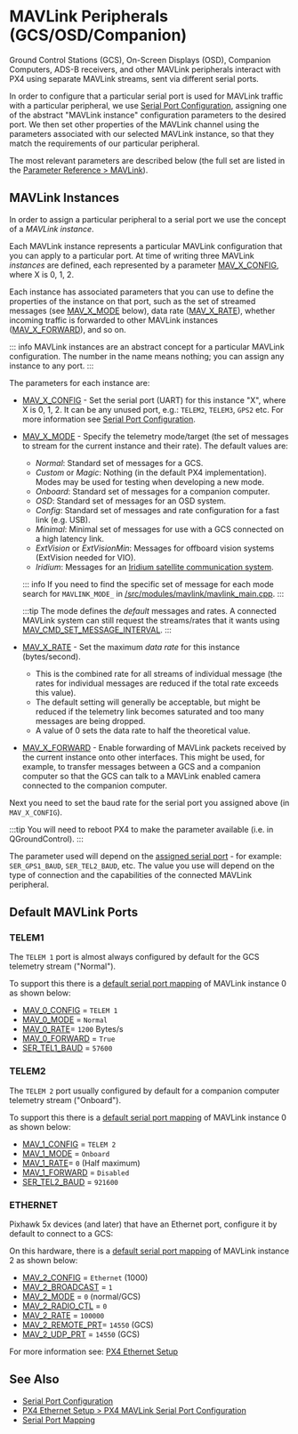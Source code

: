 # MAVLink Peripherals (GCS/OSD/Companion)

Ground Control Stations (GCS), On-Screen Displays (OSD), Companion Computers, ADS-B receivers, and other MAVLink peripherals interact with PX4 using separate MAVLink streams, sent via different serial ports.

In order to configure that a particular serial port is used for MAVLink traffic with a particular peripheral, we use [Serial Port Configuration](../peripherals/serial_configuration.md), assigning one of the abstract "MAVLink instance" configuration parameters to the desired port.
We then set other properties of the MAVLink channel using the parameters associated with our selected MAVLink instance, so that they match the requirements of our particular peripheral.

The most relevant parameters are described below (the full set are listed in the [Parameter Reference > MAVLink](../advanced_config/parameter_reference.md#mavlink)).

## MAVLink Instances

In order to assign a particular peripheral to a serial port we use the concept of a _MAVLink instance_.

Each MAVLink instance represents a particular MAVLink configuration that you can apply to a particular port.
At time of writing three MAVLink _instances_ are defined, each represented by a parameter [MAV_X_CONFIG](#MAV_X_CONFIG), where X is 0, 1, 2.

Each instance has associated parameters that you can use to define the properties of the instance on that port, such as the set of streamed messages (see [MAV_X_MODE](#MAV_X_MODE) below), data rate ([MAV_X_RATE](#MAV_X_RATE)), whether incoming traffic is forwarded to other MAVLink instances ([MAV_X_FORWARD](#MAV_X_FORWARD)), and so on.

::: info
MAVLink instances are an abstract concept for a particular MAVLink configuration.
The number in the name means nothing; you can assign any instance to any port.
:::

The parameters for each instance are:

- <a id="MAV_X_CONFIG"></a>[MAV_X_CONFIG](../advanced_config/parameter_reference.md#MAV_0_CONFIG) - Set the serial port (UART) for this instance "X", where X is 0, 1, 2.
  It can be any unused port, e.g.: `TELEM2`, `TELEM3`, `GPS2` etc.
  For more information see [Serial Port Configuration](../peripherals/serial_configuration.md).
- <a id="MAV_X_MODE"></a>[MAV_X_MODE](../advanced_config/parameter_reference.md#MAV_0_MODE) - Specify the telemetry mode/target (the set of messages to stream for the current instance and their rate).
  The default values are:

  - _Normal_: Standard set of messages for a GCS.
  - _Custom_ or _Magic_: Nothing (in the default PX4 implementation).
    Modes may be used for testing when developing a new mode.
  - _Onboard_: Standard set of messages for a companion computer.
  - _OSD_: Standard set of messages for an OSD system.
  - _Config_: Standard set of messages and rate configuration for a fast link (e.g. USB).
  - _Minimal_: Minimal set of messages for use with a GCS connected on a high latency link.
  - _ExtVision_ or _ExtVisionMin_: Messages for offboard vision systems (ExtVision needed for VIO).
  - _Iridium_: Messages for an [Iridium satellite communication system](../advanced_features/satcom_roadblock.md).

  ::: info
  If you need to find the specific set of message for each mode search for `MAVLINK_MODE_` in [/src/modules/mavlink/mavlink_main.cpp](https://github.com/PX4/PX4-Autopilot/blob/main/src/modules/mavlink/mavlink_main.cpp).
  :::

  :::tip
  The mode defines the _default_ messages and rates.
  A connected MAVLink system can still request the streams/rates that it wants using [MAV_CMD_SET_MESSAGE_INTERVAL](https://mavlink.io/en/messages/common.html#MAV_CMD_SET_MESSAGE_INTERVAL).
  :::

- <a id="MAV_X_RATE"></a>[MAV_X_RATE](../advanced_config/parameter_reference.md#MAV_0_MODE) - Set the maximum _data rate_ for this instance (bytes/second).
  - This is the combined rate for all streams of individual message (the rates for individual messages are reduced if the total rate exceeds this value).
  - The default setting will generally be acceptable, but might be reduced if the telemetry link becomes saturated and too many messages are being dropped.
  - A value of 0 sets the data rate to half the theoretical value.
- <a id="MAV_X_FORWARD"></a>[MAV_X_FORWARD](../advanced_config/parameter_reference.md#MAV_0_FORWARD) - Enable forwarding of MAVLink packets received by the current instance onto other interfaces.
  This might be used, for example, to transfer messages between a GCS and a companion computer so that the GCS can talk to a MAVLink enabled camera connected to the companion computer.

Next you need to set the baud rate for the serial port you assigned above (in `MAV_X_CONFIG`).

:::tip
You will need to reboot PX4 to make the parameter available (i.e. in QGroundControl).
:::

The parameter used will depend on the [assigned serial port](../advanced_config/parameter_reference.md#serial) - for example: `SER_GPS1_BAUD`, `SER_TEL2_BAUD`, etc.
The value you use will depend on the type of connection and the capabilities of the connected MAVLink peripheral.

<a id="default_ports"></a>

## Default MAVLink Ports

### TELEM1

The `TELEM 1` port is almost always configured by default for the GCS telemetry stream ("Normal").

To support this there is a [default serial port mapping](../peripherals/serial_configuration.md#default_port_mapping) of MAVLink instance 0 as shown below:

- [MAV_0_CONFIG](../advanced_config/parameter_reference.md#MAV_0_CONFIG) = `TELEM 1`
- [MAV_0_MODE](../advanced_config/parameter_reference.md#MAV_0_MODE) = `Normal`
- [MAV_0_RATE](../advanced_config/parameter_reference.md#MAV_0_RATE)= `1200` Bytes/s
- [MAV_0_FORWARD](../advanced_config/parameter_reference.md#MAV_0_FORWARD) = `True`
- [SER_TEL1_BAUD](../advanced_config/parameter_reference.md#SER_TEL1_BAUD) = `57600`

### TELEM2

The `TELEM 2` port usually configured by default for a companion computer telemetry stream ("Onboard").

To support this there is a [default serial port mapping](../peripherals/serial_configuration.md#default_port_mapping) of MAVLink instance 0 as shown below:

- [MAV_1_CONFIG](../advanced_config/parameter_reference.md#MAV_0_CONFIG) = `TELEM 2`
- [MAV_1_MODE](../advanced_config/parameter_reference.md#MAV_0_MODE) = `Onboard`
- [MAV_1_RATE](../advanced_config/parameter_reference.md#MAV_0_RATE)= `0` (Half maximum)
- [MAV_1_FORWARD](../advanced_config/parameter_reference.md#MAV_0_FORWARD) = `Disabled`
- [SER_TEL2_BAUD](../advanced_config/parameter_reference.md#SER_TEL2_BAUD) = `921600`

### ETHERNET

Pixhawk 5x devices (and later) that have an Ethernet port, configure it by default to connect to a GCS:

On this hardware, there is a [default serial port mapping](../peripherals/serial_configuration.md#default_port_mapping) of MAVLink instance 2 as shown below:

- [MAV_2_CONFIG](../advanced_config/parameter_reference.md#MAV_2_CONFIG) = `Ethernet` (1000)
- [MAV_2_BROADCAST](../advanced_config/parameter_reference.md#MAV_2_BROADCAST) = `1`
- [MAV_2_MODE](../advanced_config/parameter_reference.md#MAV_2_MODE) = `0` (normal/GCS)
- [MAV_2_RADIO_CTL](../advanced_config/parameter_reference.md#MAV_2_RADIO_CTL) = `0`
- [MAV_2_RATE](../advanced_config/parameter_reference.md#MAV_2_RATE) = `100000`
- [MAV_2_REMOTE_PRT](../advanced_config/parameter_reference.md#MAV_2_REMOTE_PRT)= `14550` (GCS)
- [MAV_2_UDP_PRT](../advanced_config/parameter_reference.md#MAV_2_UDP_PRT) = `14550` (GCS)

For more information see: [PX4 Ethernet Setup](../advanced_config/ethernet_setup.md)

## See Also

- [Serial Port Configuration](../peripherals/serial_configuration.md)
- [PX4 Ethernet Setup > PX4 MAVLink Serial Port Configuration](../advanced_config/ethernet_setup.md#px4-mavlink-serial-port-configuration)
- [Serial Port Mapping](../hardware/serial_port_mapping.md)
